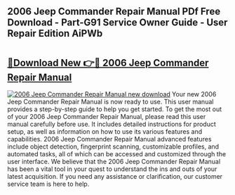 ## 2006 Jeep Commander Repair Manual PDf Free Download - Part-G91 Service Owner Guide - User Repair Edition AiPWb

# <h2><a href="http://bc42292.oget.top/?id=2006+Jeep+Commander+Repair+Manual">🔗Download New 👉🔴 2006 Jeep Commander Repair Manual</a></h2>

[![2006 Jeep Commander Repair Manual new download](https://i.imgur.com/5g1atiW.png)](http://bc42292.oget.top/?id=2006+Jeep+Commander+Repair+Manual)
Your new 2006 Jeep Commander Repair Manual is now ready to use. This user manual provides a step-by-step guide to help you get started. To get the most out of your 2006 Jeep Commander Repair Manual, please read this user manual carefully before use. It includes detailed instructions for product setup, as well as information on how to use its various features and capabilities. 2006 Jeep Commander Repair Manual advanced features include object detection, fingerprint scanning, customizable profiles, and automated tasks, all of which can be accessed and customized through the user interface. We believe that the 2006 Jeep Commander Repair Manual has been a vital tool in your quest to understand the ins and outs of your latest acquisition. If you need any assistance or clarification, our customer service team is here to help.
